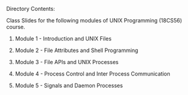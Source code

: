 Directory Contents:

Class Slides for the following modules of UNIX Programming (18CS56) course.

1. Module 1 - Introduction and UNIX Files

2. Module 2 - File Attributes and Shell Programming

3. Module 3 - File APIs and UNIX Processes

4. Module 4 - Process Control and Inter Process Communication

5. Module 5 - Signals and Daemon Processes
